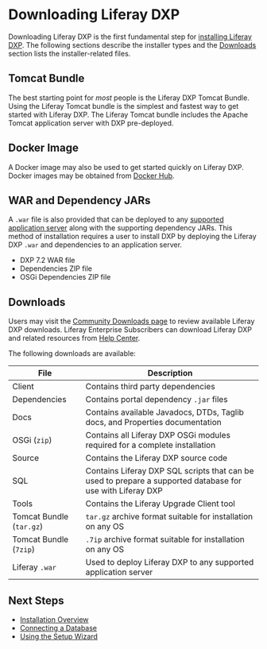 # Downloading Liferay DXP

Downloading Liferay DXP is the first fundamental step for [installing Liferay DXP](./01-installation-overview.md). The following sections describe the installer types and the [Downloads](#downloads) section lists the installer-related files.

## Tomcat Bundle

The best starting point for _most_ people is the Liferay DXP Tomcat Bundle. Using the Liferay Tomcat bundle is the simplest and fastest way to get started with Liferay DXP. The Liferay Tomcat bundle includes the Apache Tomcat application server with DXP pre-deployed.

## Docker Image

A Docker image may also be used to get started quickly on Liferay DXP. Docker images may be obtained from [Docker Hub](https://hub.docker.com/u/liferay).

## WAR and Dependency JARs

A `.war` file is also provided that can be deployed to any [supported application server](https://help.liferay.com/hc/categories/360000894391-Product-Support) along with the supporting dependency JARs. This method of installation requires a user to install DXP by deploying the Liferay DXP `.war` and dependencies to an application server.

* DXP 7.2 WAR file
* Dependencies ZIP file
* OSGi Dependencies ZIP file

## Downloads

Users may visit the [Community Downloads page](https://www.liferay.com/downloads-community) to review available Liferay DXP downloads. Liferay Enterprise Subscribers can download Liferay DXP and related resources from [Help Center](https://help.liferay.com/hc).

The following downloads are available:

|File|Description|
|---|---|
| Client | Contains third party dependencies  |
| Dependencies | Contains portal dependency `.jar` files |
| Docs | Contains available Javadocs, DTDs, Taglib docs, and Properties documentation  |
| OSGi (`zip`) | Contains all Liferay DXP OSGi modules required for a complete installation |
| Source | Contains the Liferay DXP source code |
| SQL | Contains Liferay DXP SQL scripts that can be used to prepare a supported database for use with Liferay DXP |
| Tools | Contains the Liferay Upgrade Client tool |
| Tomcat Bundle (`tar.gz`) | `tar.gz` archive format suitable for installation on any OS |
| Tomcat Bundle (`7zip`) | `.7ip` archive format suitable for installation on any OS |
| Liferay `.war` | Used to deploy Liferay DXP to any supported application server |

## Next Steps

* [Installation Overview](./02-installation-overview.md)
* [Connecting a Database](./04-connecting-a-database.md)
* [Using the Setup Wizard](./05-using-the-setup-wizard.md)

